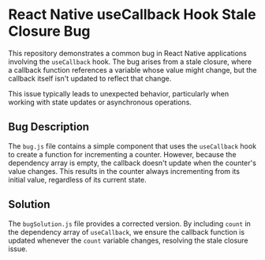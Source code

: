 # React Native useCallback Hook Stale Closure Bug

This repository demonstrates a common bug in React Native applications involving the `useCallback` hook.  The bug arises from a stale closure, where a callback function references a variable whose value might change, but the callback itself isn't updated to reflect that change.

This issue typically leads to unexpected behavior, particularly when working with state updates or asynchronous operations.

## Bug Description

The `bug.js` file contains a simple component that uses the `useCallback` hook to create a function for incrementing a counter.  However, because the dependency array is empty, the callback doesn't update when the counter's value changes. This results in the counter always incrementing from its initial value, regardless of its current state.

## Solution

The `bugSolution.js` file provides a corrected version.  By including `count` in the dependency array of `useCallback`, we ensure the callback function is updated whenever the `count` variable changes, resolving the stale closure issue.